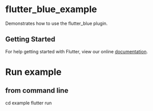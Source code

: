 # flutter_blue_example

Demonstrates how to use the flutter_blue plugin.

## Getting Started

For help getting started with Flutter, view our online
[documentation](http://flutter.io/).

#  Run example 
## from command line
cd example
flutter run


